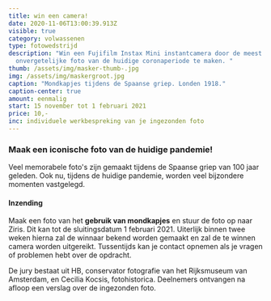 ```yaml
---
title: win een camera!
date: 2020-11-06T13:00:39.913Z
visible: true
category: volwassenen
type: fotowedstrijd
description: "Win een Fujifilm Instax Mini instantcamera door de meest
  onvergetelijke foto van de huidige coronaperiode te maken. "
thumb: /assets/img/masker-thumb-.jpg
img: /assets/img/maskergroot.jpg
caption: "Mondkapjes tijdens de Spaanse griep. Londen 1918."
caption-center: true
amount: eenmalig
start: 15 november tot 1 februari 2021
price: 10,-
inc: individuele werkbespreking van je ingezonden foto
---
```

### Maak een iconische foto van de huidige pandemie!

Veel memorabele foto's zijn gemaakt tijdens de Spaanse griep van 100 jaar geleden. Ook nu, tijdens de huidige pandemie, worden veel bijzondere momenten vastgelegd. 

#### Inzending

Maak een foto van het **gebruik van mondkapjes** en stuur de foto op naar Ziris. Dit kan tot de sluitingsdatum 1 februari 2021. Uiterlijk binnen twee weken hierna zal de winnaar bekend worden gemaakt en zal de te winnen camera worden uitgereikt. Tussentijds kan je contact opnemen als je vragen of problemen hebt over de opdracht.

De jury bestaat uit HB, conservator fotografie van het Rijksmuseum van Amsterdam, en Cecilia Kocsis, fotohistorica. Deelnemers ontvangen na afloop een verslag over de ingezonden foto.